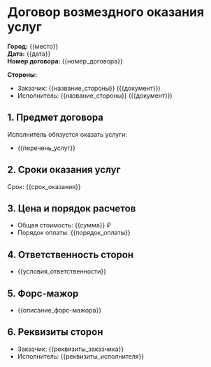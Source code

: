 # Договор возмездного оказания услуг

**Город:** {{место}}  
**Дата:** {{дата}}  
**Номер договора:** {{номер_договора}}

**Стороны:**  
- Заказчик: {{название_стороны}} ({{документ}})  
- Исполнитель: {{название_стороны}} ({{документ}})

## 1. Предмет договора
Исполнитель обязуется оказать услуги:  
- {{перечень_услуг}}

## 2. Сроки оказания услуг
Срок: {{срок_оказания}}

## 3. Цена и порядок расчетов
- Общая стоимость: {{сумма}} ₽  
- Порядок оплаты: {{порядок_оплаты}}  

## 4. Ответственность сторон
- {{условия_ответственности}}

## 5. Форс-мажор
- {{описание_форс-мажора}}

## 6. Реквизиты сторон
- Заказчик: {{реквизиты_заказчика}}  
- Исполнитель: {{реквизиты_исполнителя}}
